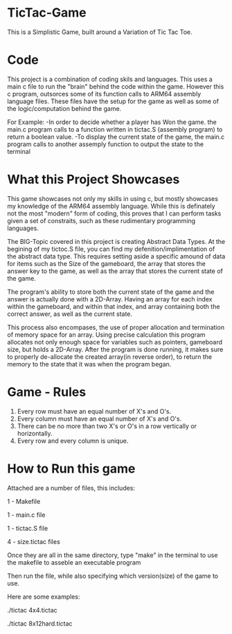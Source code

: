 # TicTac-Game
This is a Simplistic Game, built around a Variation of Tic Tac Toe.

# Code

This project is a combination of coding skils and languages. This uses a main c file to run the "brain" behind the code within the game. However this c program, outsorces some of its function calls to ARM64 assembly language files. These files have the setup for the game as well as some of the logic/computation behind the game. 

For Example: 
    -In order to decide whether a player has Won the game. the main.c program calls to a function written in tictac.S (assembly program) to return a boolean value.
    -To display the current state of the game, the main.c program calls to another assemply function to output the state to the terminal


# What this Project Showcases
This game showcases not only my skills in using c, but mostly showcases my knowledge of the ARM64 assembly language. While this is definately not the most "modern" form of coding, this proves that I can perform tasks given a set of constraits, such as these rudimentary programming languages.

The BIG-Topic covered in this project is creating Abstract Data Types. At the begining of my tictoc.S file, you can find my defenition/implimentation of the abstract data type. This requires setting aside a specific amound of data for items such as the Size of the gameboard, the array that stores the answer key to the game, as well as the array that stores the current state of the game. 

The program's ability to store both the current state of the game and the answer is actually done with a 2D-Array. Having an array for each index within the gameboard, and within that index, and array containing both the correct answer, as well as the current state.

This process also encompases, the use of proper allocation and termination of memory space for an array. Using precise calculation this program allocates not only enough space for variables such as pointers, gameboard size, but holds a 2D-Array. After the program is done running, it makes sure to properly de-allocate the created array(in reverse order), to return the memory to the state that it was when the program began.

# Game - Rules
1)  Every row must have an equal number of X's and O's.
2)  Every column must have an equal number of X's and O's.
3)  There can be no more than two X's or O's in a row vertically or horizontally.
4)  Every row and every column is unique.

 # How to Run this game
 Attached are a number of files, this includes:
 
 1 - Makefile
 
 1 - main.c file
 
 1 - tictac.S file
 
 4 - size.tictac files
 

 Once they are all in the same directory, type "make" in the terminal to use the makefile to asseble an executable program

 Then run the file, while also specifying which version(size) of the game to use. 

 Here are some examples:

 ./tictac 4x4.tictac
 
./tictac 8x12hard.tictac


 
